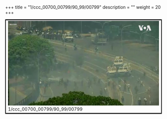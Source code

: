 +++
title = "1/ccc_00700_00799/90_99/00799"
description = ""
weight = 20
+++

<table style="border:2px solid black;max-width:800px;max-height:800px;" 
><tr><td>
<img class="center-fit-jpg"
src="/jpg_/aaa_20190430_NxaOmWaI8sI_00798.jpg">
1/ccc_00700_00799/90_99/00799
</img></td></tr></table>
